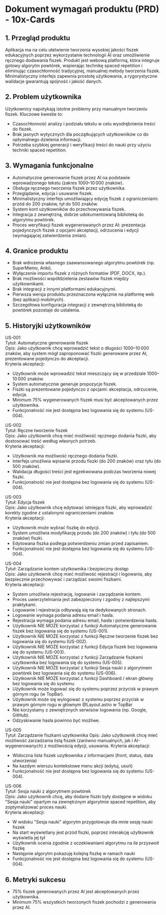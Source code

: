 # Dokument wymagań produktu (PRD) - 10x-Cards

## 1. Przegląd produktu
Aplikacja ma na celu ułatwienie tworzenia wysokiej jakości fiszek edukacyjnych poprzez wykorzystanie technologii AI oraz umożliwienie ręcznego dodawania fiszek. Produkt jest webową platformą, która integruje gotowy algorytm powtórek, wspierając technikę spaced repetition i eliminując czasochłonność tradycyjnej, manualnej metody tworzenia fiszek. Minimalistyczny interfejs zapewnia prostotę użytkowania, a rygorystyczne walidacje gwarantują spójność i jakość danych.

## 2. Problem użytkownika
Użytkownicy napotykają istotne problemy przy manualnym tworzeniu fiszek. Kluczowe kwestie to:
- Czasochłonność analizy i podziału tekstu w celu wyodrębnienia treści do fiszek.
- Brak jasnych wytycznych dla początkujących użytkowników co do optymalnego dzielenia informacji.
- Potrzeba szybkiej generacji i weryfikacji treści do nauki przy użyciu techniki spaced repetition.

## 3. Wymagania funkcjonalne
- Automatyczne generowanie fiszek przez AI na podstawie wprowadzonego tekstu (zakres 1000–10 000 znaków).
- Obsługa ręcznego tworzenia fiszek przez użytkownika.
- Przeglądanie, edycja i usuwanie fiszek.
- Minimalistyczny interfejs umożliwiający edycję fiszek z ograniczeniami: przód do 200 znaków, tył do 500 znaków.
- System kont użytkowników do przechowywania fiszek.
- Integracja z zewnętrzną, dobrze udokumentowaną biblioteką do algorytmu powtórek.
- Proces weryfikacji fiszek wygenerowanych przez AI: prezentacja pojedynczych fiszek z opcjami akceptacji, odrzucenia i edycji (wymagającej zatwierdzenia zmian).

## 4. Granice produktu
- Brak wdrożenia własnego zaawansowanego algorytmu powtórek (np. SuperMemo, Anki).
- Wyłączenie importu fiszek z różnych formatów (PDF, DOCX, itp.).
- Brak możliwości współdzielenia zestawów fiszek między użytkownikami.
- Brak integracji z innymi platformami edukacyjnymi.
- Pierwsza wersja produktu przeznaczona wyłącznie na platformę web (bez aplikacji mobilnych).
- Szczegółowa konfiguracja integracji z zewnętrzną biblioteką do powtórek pozostaje do ustalenia.

## 5. Historyjki użytkowników
US-001  
Tytuł: Automatyczne generowanie fiszek  
Opis: Jako użytkownik chcę wprowadzić tekst o długości 1000–10 000 znaków, aby system mógł zaproponować fiszki generowane przez AI, prezentowane pojedynczo do akceptacji.  
Kryteria akceptacji:
- Użytkownik może wprowadzić tekst mieszczący się w przedziale 1000–10 000 znaków.
- System automatycznie generuje propozycje fiszek.
- Fiszki są prezentowane pojedynczo z opcjami: akceptacja, odrzucenie, edycja.
- Minimum 75% wygenerowanych fiszek musi być akceptowanych przez użytkownika.
- Funkcjonalność nie jest dostępna bez logowania się do systemu (US-004).

US-002  
Tytuł: Ręczne tworzenie fiszek  
Opis: Jako użytkownik chcę mieć możliwość ręcznego dodania fiszki, aby dostosować treść według własnych potrzeb.  
Kryteria akceptacji:
- Użytkownik ma możliwość ręcznego dodania fiszki.
- Interfejs umożliwia wpisanie przodu fiszki (do 200 znaków) oraz tyłu (do 500 znaków).
- Walidacja długości treści jest egzekwowana podczas tworzenia nowej fiszki.
- Funkcjonalność nie jest dostępna bez logowania się do systemu (US-004).

US-003  
Tytuł: Edycja fiszek  
Opis: Jako użytkownik chcę edytować istniejące fiszki, aby wprowadzić korekty zgodne z ustalonymi ograniczeniami znaków.  
Kryteria akceptacji:
- Użytkownik może wybrać fiszkę do edycji.
- System umożliwia modyfikację przodu (do 200 znaków) i tyłu (do 500 znaków) fiszki.
- Edytowana fiszka podlega potwierdzeniu zmian przed zapisaniem.
- Funkcjonalność nie jest dostępna bez logowania się do systemu (US-004).

US-004  
Tytuł: Zarządzanie kontem użytkownika i bezpieczny dostęp  
Opis: Jako użytkownik chcę mieć możliwość rejestracji i logowania, aby bezpiecznie przechowywać i zarządzać swoimi fiszkami.  
Kryteria akceptacji:
- System umożliwia rejestrację, logowanie i zarządzanie kontem.
- Proces uwierzytelniania jest zabezpieczony i zgodny z najlepszymi praktykami.
- Logowanie i rejestracja odbywają się na dedykowanych stronach.
- Logowanie wymaga podania adresu email i hasła.
- Rejestracja wymaga podania adresu email, hasła i potwierdzenia hasła.
- Użytkownik NIE MOŻE korzystać z funkcji Automatyczne generowanie fiszek bez logowania się do systemu (US-001).
- Użytkownik NIE MOŻE korzystać z funkcji Ręczne tworzenie fiszek bez logowania się do systemu (US-002).
- Użytkownik NIE MOŻE korzystać z funkcji Edycja fiszek bez logowania się do systemu (US-003).
- Użytkownik NIE MOŻE korzystać z funkcji Zarządzanie fiszkami uzytkownika bez logowania się do systemu (US-005).
- Użytkownik NIE MOŻE korzystać z funkcji Sesja nauki z algorytmem powtórek bez logowania się do systemu (US-006).
- Użytkownik NIE MOŻE korzystać z funkcji Dashboard / ekran główny bez logowania się do systemu
- Użytkownik może logować się do systemu poprzez przycisk w prawym górnym rogu (w TopBar).
- Użytkownik może się wylogować z systemu poprzez przycisk w prawym górnym rogu w głównym @Layout.astro w TopBar
- Nie korzystamy z zewnętrznych serwisów logowania (np. Google, GitHub).
- Odzyskiwanie hasła powinno być możliwe.

US-005  
Tytuł: Zarządzanie fiszkami uzytkownika
Opis: Jako użytkownik chcę mieć możliwość zarzadzania listą fiszek (zarówno manualnych, jak i AI-wygenerowanych) z możliwością edycji, usuwania. 
Kryteria akceptacji:
- Widoczna lista fiszek uzytkownika z informacjami (front, status, data utworzenia)
- Na kazdym wierszu kontekstowe menu akcji (edytuj, usuń)
- Funkcjonalność nie jest dostępna bez logowania się do systemu (US-004).

US-006  
Tytuł: Sesja nauki z algorytmem powtórek  
Opis: Jako użytkownik chcę, aby dodane fiszki były dostępne w widoku "Sesja nauki" opartym na zewnętrznym algorytmie spaced repetition, aby zoptymalizować proces nauki.  
Kryteria akceptacji:
- W widoku "Sesja nauki" algorytm przygotowuje dla mnie sesję nauki fiszek
- Na start wyświetlany jest przód fiszki, poprzez interakcję użytkownik wyświetla jej tył
- Użytkownik ocenia zgodnie z oczekiwaniami algorytmu na ile przyswoił fiszkę
- Następnie algorytm pokazuję kolejną fiszkę w ramach nauki
- Funkcjonalność nie jest dostępna bez logowania się do systemu (US-004).

## 6. Metryki sukcesu
- 75% fiszek generowanych przez AI jest akceptowanych przez użytkownika.
- Minimum 75% wszystkich tworzonych fiszek pochodzi z generowania przez AI.
